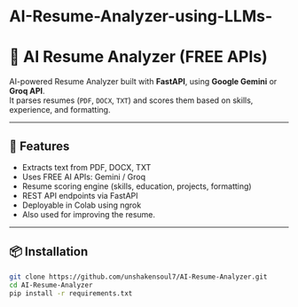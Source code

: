 # AI-Resume-Analyzer-using-LLMs-
# 🤖 AI Resume Analyzer (FREE APIs)

AI-powered Resume Analyzer built with **FastAPI**, using **Google Gemini** or **Groq API**.  
It parses resumes (`PDF`, `DOCX`, `TXT`) and scores them based on skills, experience, and formatting.

---

## 🚀 Features
- Extracts text from PDF, DOCX, TXT
- Uses FREE AI APIs: Gemini / Groq
- Resume scoring engine (skills, education, projects, formatting)
- REST API endpoints via FastAPI
- Deployable in Colab using ngrok
- Also used for improving the resume.
---

## 📦 Installation

```bash
git clone https://github.com/unshakensoul7/AI-Resume-Analyzer.git
cd AI-Resume-Analyzer
pip install -r requirements.txt
